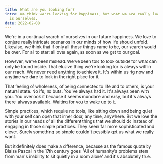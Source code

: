```yaml
---
title: What are you looking for?
intro: We think we're looking for happiness, but what we are really looking for
  is ourselves.
date: 2022-02-08
---
```

We're in a continual search of ourselves in our future happiness. We love to conjure really intricate scenarios in our minds of how life should unfold. Likewise, we think that if only all those things came to be, our search would be over. For all to start all over again, as soon as we get to our goal.

However, we've been mislead. We've been told to look outside for what can only be found inside. That elusive thing we're looking for is always within our reach. We never need anything to achieve it. It's within us rig now and anytime we dare to look in the right place for it.

That feeling of wholeness, of being connected to life and to others, is your natural state. No ifs, no buts. You've always had it. It's always been with you. You overlook it because it seems mundane and easy, but it's always there, always available. Waiting for you to wake up to it.

Simple practices, which require no tools, like sitting down and being quiet with your self can open that inner door, any time, anywhere. But we love the stories in our heads of all the different things that we should do instead of engaging in those simple practices. They seem far more sophisticated and clever. Surely something so simple couldn't possibly get us what we really want.

But it definitely does make a difference, because as the famous quote by Blaise Pascal in the 17th century goes: 'All of humanity's problems stem from man's inability to sit quietly in a room alone' and it's absolutely true.

